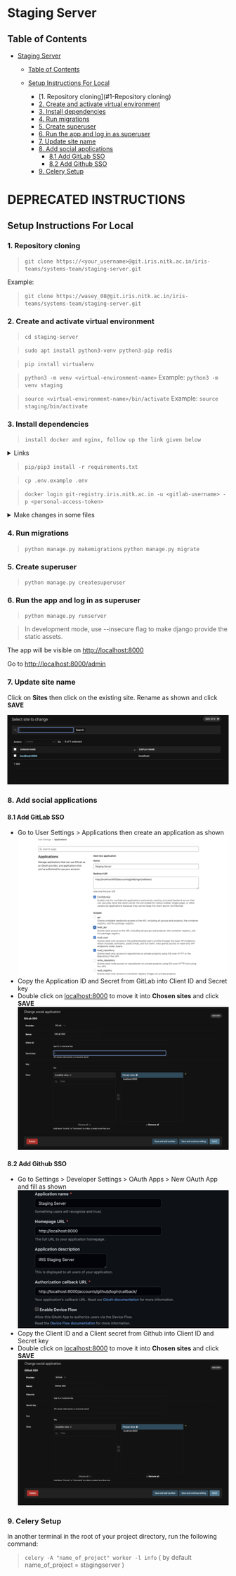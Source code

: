 # Staging Server

## Table of Contents
- [Staging Server](#staging-server)
  - [Table of Contents](#table-of-contents)
  - [Setup Instructions For Local](#setup-instructions-for-local)

    - [1. Repository cloning](#1-Repository cloning)
    - [2. Create and activate virtual environment](#2-create-and-activate-virtual-environment)
    - [3. Install dependencies](#3-install-dependencies)
    - [4. Run migrations](#4-run-migrations)
    - [5. Create superuser](#5-create-superuser)
    - [6. Run the app and log in as superuser](#6-run-the-app-and-log-in-as-superuser)
    - [7. Update site name](#7-update-site-name)
    - [8. Add social applications](#8-add-social-applications)
      - [8.1  Add GitLab SSO](#81--add-gitlab-sso)
      - [8.2 Add Github SSO](#82-add-github-sso)
    - [9. Celery Setup](#9-celery-setup)

# DEPRECATED INSTRUCTIONS 
## Setup Instructions For Local
### 1. Repository cloning
> `git clone https://<your_username>@git.iris.nitk.ac.in/iris-teams/systems-team/staging-server.git`

  Example:
  > `git clone https://wasey_08@git.iris.nitk.ac.in/iris-teams/systems-team/staging-server.git`


### 2. Create and activate virtual environment
> `cd staging-server`

> `sudo apt install python3-venv python3-pip redis`

> `pip install virtualenv` 
 
> `python3 -m venv <virtual-environment-name>`   Example:
  > `python3 -m venv staging`
  
> `source <virtual-environment-name>/bin/activate`   Example:
  > `source staging/bin/activate`

### 3. Install dependencies
> `install docker and nginx, follow up the link given below`

<details><summary>Links</summary>

> for docker installation click [here](https://docs.docker.com/get-docker/)

> add sudo user to the docker group, to run docker without sudo command. Follow up this [link](https://docs.docker.com/engine/install/linux-postinstall/)

> for nginx installation click [here](https://www.nginx.com/resources/wiki/start/topics/tutorials/install/)

</details>


> `pip/pip3 install -r requirements.txt`

> `cp .env.example .env`

> `docker login git-registry.iris.nitk.ac.in -u <gitlab-username> -p <personal-access-token>`

<details><summary>Make changes in some files</summary>



1. stagingserver/settings.py

  > Change `ASGI_APPLICATION = 'stagingserver.routing.application'` to `ASGI_APPLICATION = 'stagingserver.asgi.application'`

2. stagingserver/asgi.py

  > delete the whole content of asgi.py and add these lines

    import os

    from django.core.asgi import get_asgi_application

    os.environ.setdefault('DJANGO_SETTINGS_MODULE', 'stagingserver.settings')
    application = get_asgi_application()

3. add/move some files to nginx for serving static files used in the website 

  > `move deploy/template.conf` to `/etc/nginx/sites-available/`

  > go to this [link](https://git.iris.nitk.ac.in/iris-teams/systems-team/staging-server/-/wikis/nginx-templates) and add those two conf files to /etc/nginx/sites-available/

  > create a syslink for those files which is added in nginx/sites-available/ directory. Example `sudo ln -s /etc/nginx/sites-available/template.conf /etc/nginx/sites-enabled/` do the same for other conf file by changing the name in the command 

  > in staging.conf replace this `alias /home/systems/staging-server/assets/;` with the actual patch of your assets directory. Example: `alias /home/w453y/staging-server/assets/;`

  4. configure .env file, can refer to the example given below

    
    PATH_TO_HOME_DIR="/home/w453y"
    
    CSRF_ALLOWED_HOSTS="https://%2A.staging.iris.nitk.ac.in%2Chttps//*.127.0.0.1,https://10.15.65.45,https://0.0.0.0"
    
    ALLOWED_HOSTS="staging.iris.nitk.ac.in,localhost,127.0.0.1,10.15.65.45,0.0.0.0"

    NGINX_ADD_CONFIG_SCRIPT_PATH="/home/w453y/staging-server/scripts/nginx_add_config.sh"
    
    NGINX_REMOVE_SCRIPT="/home/w453y/staging-server/scripts/nginx_remove_config.sh"
    
    NGINX_ADD_CONFIG_SCRIPT_IRIS="/home/w453y/staging-server/scripts/nginx_add_config_IRIS.sh"
    
    NGINX_ADD_CONFIG_SCRIPT_IRIS_PATH="/home/w453y/staging-server/scripts/nginx_add_config_IRIS.sh"
    
    HOST_PARENT_WD="/home/w453y/staging-server"
    
    DEPLOYMENT_DOCKER_NETWORK="IRIS"
    
    PREFIX="staging"
    
    DOCKER_DB_IMAGE="mysql:5.7"
    
    DOCKER_IMAGE="git-registry.iris.nitk.ac.in/iris-teams/systems-team/staging-server/dev-iris:4.3.2"
    
    SUBDOMAIN_PREFIX="staging"
    
    DOMAIN="iris.nitk.ac.in"

    REDIS_HOST=127.0.0.1
    
    REDIS_PORT=6379
    
    DOCKER_SOCKET_HOST="socat"


</details>


### 4. Run migrations
> `python manage.py makemigrations`
> `python manage.py migrate`

### 5. Create superuser
> `python manage.py createsuperuser`

### 6. Run the app and log in as superuser
> `python manage.py runserver`

> In development mode, use --insecure flag to make django provide the static assets. 

The app will be visible on [http://localhost:8000](http://localhost:8000)

Go to [http://localhost:8000/admin](http://localhost:8000/admin)

### 7. Update site name
Click on **Sites** then click on the existing site. Rename as shown and click **SAVE**

![image.png](./images/image.png)

### 8. Add social applications
#### 8.1  Add GitLab SSO
  * Go to User Settings > Applications then create an application as shown
    ![image-2.png](./images/image-2.png)
  * Copy the Application ID and Secret from GitLab into Client ID and Secret key 
  * Double click on [localhost:8000](http://localhost:8000) to move it into **Chosen sites** and click **SAVE**
    ![image-1.png](./images/image-1.png)

#### 8.2 Add Github SSO
* Go to Settings > Developer Settings > OAuth Apps > New OAuth App and fill as shown
  ![image-3.png](./images/image-3.png)
* Copy the Client ID and a Client secret from Github into Client ID and Secret key
* Double click on [localhost:8000](http://localhost:8000) to move it into **Chosen sites** and click **SAVE**
  ![image-4.png](./images/image-4.png)

### 9. Celery Setup
In another terminal in the root of your project directory, run the following command:
> `celery -A "name_of_project" worker -l info` ( by default name_of_project = stagingserver )
